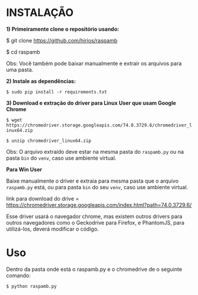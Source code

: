 # INSTALAÇÃO 

**1) Primeiramente clone o repositório usando:**

$ git clone https://github.com/hirios/raspamb

$ cd raspamb


Obs: Você também pode baixar manualmente e extrair os arquivos para uma pasta.


**2) Instale as dependências:**

```$ sudo pip install -r requirements.txt```


**3) Download e extração do driver para Linux User que usam Google Chrome**

```$ wget https://chromedriver.storage.googleapis.com/74.0.3729.6/chromedriver_linux64.zip```

```$ unzip chromedriver_linux64.zip```

Obs: O arquivo extraído deve estar na mesma pasta do `raspamb.py` ou na pasta `bin` do `venv`, caso use ambiente virtual.

**Para Win User**

Baixe manualmente o driver e extraia para mesma pasta que o arquivo `raspamb.py` está, ou para pasta `bin` do seu `venv`, caso use ambiente virtual.

link para download do drive = https://chromedriver.storage.googleapis.com/index.html?path=74.0.3729.6/

Esse driver usará o navegador chrome, mas existem outros drivers para outros navegadores como o Geckodrive  para Firefox, e PhantomJS, para utilizá-los, deverá modificar o código.


# Uso

Dentro da pasta onde está o raspamb.py e o chromedrive de o seguinte comando:

```$ python raspamb.py```




